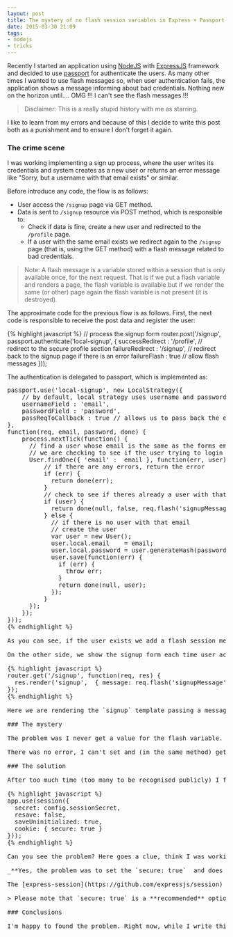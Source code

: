 ```yaml
---
layout: post
title: The mystery of no flash session variables in Express + Passport auth
date: 2015-03-30 21:09
tags:
- nodejs
- tricks
---
```


Recently I started an application using [NodeJS](https://nodejs.org/) with [ExpressJS](http://expressjs.com/) framework and decided to use [passport](http://passportjs.org/) for authenticate the users. As many other times I wanted to use flash messages so, when user authentication fails, the application shows a message informing about bad credentials. Nothing new on the horizon until.... OMG !!! I can't see the flash messages !!!

> Disclaimer: This is a really stupid history with me as starring.

I like to learn from my errors and because of this I decide to write this post both as a punishment and to ensure I don't forget it again.

### The crime scene

I was working implementing a sign up process, where the user writes its credentials and system creates as a new user or returns an error message like "Sorry, but a username with that email exists" or similar.

Before introduce any code, the flow is as follows:

*   User access the `/signup` page via GET method.
*   Data is sent to `/signup` resource via POST method, which is responsible to:
    *   Check if data is fine, create a new user and redirected to the `/profile` page.
    *   If a user with the same email exists we redirect again to the `/signup` page (that is, using the GET method) with a flash message related to bad credentials.

> Note: A flash message is a variable stored within a session that is only available once, for the next request. That is if we put a flash variable and renders a page, the flash variable is available but if we render the same (or other) page again the flash variable is not present (it is destroyed).

The approximate code for the previous flow is as follows. First, the next code is responsible to receive the post data and register the user:

{% highlight javascript %}
// process the signup form
router.post('/signup', passport.authenticate('local-signup', {
  successRedirect : '/profile', // redirect to the secure profile section
  failureRedirect : '/signup', // redirect back to the signup page if there is an error
  failureFlash : true // allow flash messages
}));</pre>

The authentication is delegated to passport, which is implemented as:

<pre class="lang:js decode:true">passport.use('local-signup', new LocalStrategy({
    // by default, local strategy uses username and password, we will override with email
    usernameField : 'email',
    passwordField : 'password',
    passReqToCallback : true // allows us to pass back the entire request to the callback
},
function(req, email, password, done) {
    process.nextTick(function() {
      // find a user whose email is the same as the forms email
      // we are checking to see if the user trying to login already exists
      User.findOne({ 'email' :  email }, function(err, user) {
          // if there are any errors, return the error
          if (err) {
            return done(err);
          }
          // check to see if theres already a user with that email
          if (user) {
            return done(null, false, req.flash('signupMessage', 'That email is already taken.'));
          } else {
            // if there is no user with that email
            // create the user
            var user = new User();
            user.local.email    = email;
            user.local.password = user.generateHash(password);
            user.save(function(err) {
              if (err) {
                throw err;
              }
              return done(null, user);
            });
          }
      });
    });
}));
{% endhighlight %}

As you can see, if the user exists we add a flash session message with: `req.flash('signupMessage', 'That email is already taken.'));`.

On the other side, we show the signup form each time user access to the `/signup` resource via GET method:

{% highlight javascript %}
router.get('/signup', function(req, res) {
  res.render('signup',  { message: req.flash('signupMessage') });
});
{% endhighlight %}

Here we are rendering the `signup` template passing a message with the value of the signupMessage message. This way if user is redirected to the form, because the signup process fails (that is, the access to the `/signup` resource via POST), then the error message is shown.

### The mystery

The problem was I never get a value for the flash variable. What? Yes, I never get a value for the flash variable.

There was no error, I can't set and (in the same method) get the flash value, but I can't get value any value among different resources, that is, between GET `/signup` and POST `/signup`.

### The solution

After too much time (too many to be recognised publicly) I found my problem was with the way I initialise my sessions. What ? Yes, I said it was my fault due the way I initialise the session. This I did it:

{% highlight javascript %}
app.use(session({
  secret: config.sessionSecret,
  resave: false,
  saveUninitialized: true,
  cookie: { secure: true }
}));
{% endhighlight %}

Can you see the problem? Here goes a clue, think I was working with a `dev` profile, that is, in my local machine accessing resources without HTTPS.

_**Yes, the problem was to set the `secure: true`  and does not access resources via HTTPS.**_

The [express-session](https://github.com/expressjs/session) middleware documentation says (yes, go to the cookie section):

> Please note that `secure: true` is a **recommended** option. However, it requires an https-enabled website, i.e., HTTPS is necessary for secure cookies. **If `secure` is set, and you access your site over HTTP, the cookie will not be set**. If you have your node.js behind a proxy and are using `secure: true`, you need to set "trust proxy" in express.

### Conclusions

I'm happy to found the problem. Right now, while I write this lines, I'm at a tattoo shop waiting to be tattooed with the previous beautiful sentence.
